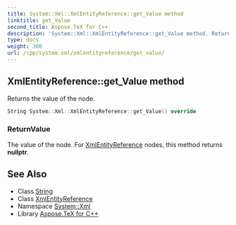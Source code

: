 ```yaml
---
title: System::Xml::XmlEntityReference::get_Value method
linktitle: get_Value
second_title: Aspose.TeX for C++
description: 'System::Xml::XmlEntityReference::get_Value method. Returns the value of the node in C++.'
type: docs
weight: 300
url: /cpp/system.xml/xmlentityreference/get_value/
---
```

## XmlEntityReference::get_Value method


Returns the value of the node.

```cpp
String System::Xml::XmlEntityReference::get_Value() override
```


### ReturnValue

The value of the node. For [XmlEntityReference](../) nodes, this method returns **nullptr**.

## See Also

* Class [String](../../../system/string/)
* Class [XmlEntityReference](../)
* Namespace [System::Xml](../../)
* Library [Aspose.TeX for C++](../../../)

